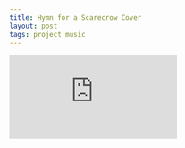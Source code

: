 ```yaml
---
title: Hymn for a Scarecrow Cover
layout: post
tags: project music
---
```


<div className="yt-container">
    <iframe
        src="https://www.youtube.com/embed/nGZXvGalQoU?modestbranding=1"
        frameBorder="0"
        allowFullScreen
    />
</div>